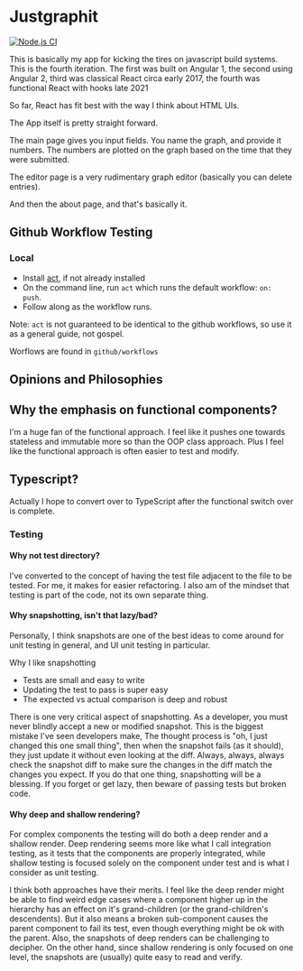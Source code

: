 
# Justgraphit



[![Node.js CI](https://github.com/forforf/justgraphit/actions/workflows/node.js.yml/badge.svg)](https://github.com/forforf/justgraphit/actions/workflows/node.js.yml)


This is basically my app for kicking the tires on javascript build systems.
This is the fourth iteration. The first was built on Angular 1, the second using Angular 2,
third was classical React circa early 2017, the fourth was functional React with hooks 
late 2021

So far, React has fit best with the way I think about HTML UIs.

The App itself is pretty straight forward. 

The main page gives you input fields.
You name the graph, and provide it numbers. The numbers are plotted on the graph
based on the time that they were submitted.

The editor page is a very rudimentary graph editor (basically you can delete entries).

And then the about page, and that's basically it.

## Github Workflow Testing

### Local

* Install [act](https://github.com/nektos/act), if not already installed
* On the command line, run `act` which runs the default workflow: `on: push`.
* Follow along as the workflow runs.

Note: `act` is not guaranteed to be identical to the github workflows, so use it as a general guide, not gospel.

Worflows are found in `github/workflows`

## Opinions and Philosophies


## Why the emphasis on functional components?
I'm a huge fan of the functional approach. I feel like it pushes one towards stateless
and immutable more so than the OOP class approach. Plus I feel like the functional approach
is often easier to test and modify.

## Typescript?

Actually I hope to convert over to TypeScript after the functional switch over is complete.


### Testing

#### Why not test directory?

I've converted to the concept of having the test file adjacent to the file to be tested.
For me, it makes for easier refactoring. I also am of the mindset that testing is part of
the code, not its own separate thing.

#### Why snapshotting, isn't that lazy/bad?
Personally, I think snapshots are one of the best ideas to come around for unit testing 
in general, and UI unit testing in particular.

Why I like snapshotting
* Tests are small and easy to write
* Updating the test to pass is super easy
* The expected vs actual comparison is deep and robust

There is one very critical aspect of snapshotting. As a developer, you must never blindly
accept a new or modified snapshot. This is the biggest mistake I've seen developers make, 
The thought process is "oh, I just changed this one small thing", then when the snapshot 
fails (as it should), they just update it without even looking at the diff. Always, always,
always check the snapshot diff to make sure the changes in the diff match the changes you 
expect. If you do that one thing, snapshotting will be a blessing. If you forget or get lazy, 
then beware of passing tests but broken code.

#### Why deep and shallow rendering?

For complex components the testing will do both a deep render and a shallow render.
Deep rendering seems more like what I call integration testing, as it tests that the components are
properly integrated, while shallow testing is focused solely on the component under test and is what 
I consider as unit testing.

I think both approaches have their merits. I feel like the deep 
render might be able to find weird edge cases where a component higher up in the hierarchy
has an effect on it's grand-children (or the grand-children's descendents). But it also
means a broken sub-component causes the parent component to fail its test, even though
everything might be ok with the parent. Also, the snapshots of deep renders can be challenging to 
decipher. On the other hand, since shallow rendering is only 
focused on one level, the snapshots are (usually) quite easy to read and verify.



